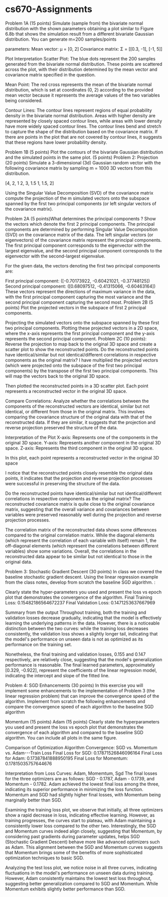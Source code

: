 # cs670-Assignments
Problem 1A (15 points)
Simulate (sample from) the bivariate normal distribution with the shown parameters obtaining a plot similar to Figure 6.8b that shows the simulation result from a different bivariate Gaussian distribution. You can generate m=200 samples/points

parameters: Mean vector: μ = [0, 2] Covariance matrix: Σ = [[0.3, -1], [-1, 5]]

Plot Interpretation
Scatter Plot: The blue dots represent the 200 samples generated from the bivariate normal distribution. These points are scattered across the plot, with their distribution determined by the mean vector and covariance matrix specified in the question.

Mean Point: The red cross represents the mean of the bivariate normal distribution, which is set at coordinates (0, 2) according to the provided mean vector because it represents the average values of the two variables being considered.

Contour Lines: The contour lines represent regions of equal probability density in the bivariate normal distribution. Areas with higher density are represented by closely spaced contour lines, while areas with lower density have more widely spaced contour lines. The contour lines bend and stretch to capture the shape of the distribution based on the covariance matrix. If there are points in the plot that are not covered by contour lines, it suggests that these regions have lower probability density.

Problem 1B (5 points)
Plot the contours of the bivariate Gaussian distribution and the simulated points in the same plot. (5 points)
Problem 2: Projection (20 points)
Simulate a 3-dimensional (3d) Gaussian random vector with the following covariance matrix by sampling m = 1000 3D vectors from this distribution.

[4, 2, 1 2, 3, 1.5 1, 1.5, 2]

Using the Singular Value Decomposition (SVD) of the covariance matrix compute the projection of the m simulated vectors onto the subspace spanned by the first two principal components (or left singular vectors of the covariance matrix).

Problem 2A (5 points)What determines the principal components ? Show the vectors which denote the first 2 principal components.
The principal components are determined by performing Singular Value Decomposition (SVD) on the covariance matrix of the data. The left singular vectors (or eigenvectors) of the covariance matrix represent the principal components. The first principal component corresponds to the eigenvector with the largest eigenvalue, and the second principal component corresponds to the eigenvector with the second-largest eigenvalue.

For the given data, the vectors denoting the first two principal components are:

First principal component: ([-0.70173922, -0.60421021, -0.37748125])
Second principal component: ([0.68097512, -0.41315066, -0.60463164])
These vectors represent the directions of maximum variance in the data, with the first principal component capturing the most variance and the second principal component capturing the second most.
Problem 2B (5 points)
Plot the projected vectors in the subspace of first 2 principal components.

Projecting the simulated vectors onto the subspace spanned by these first two principal components. Plotting these projected vectors in a 2D space, where the x-axis represents the first principal component and the y-axis represents the second principal component.
Problem 2C (10 points): Reverse the projection to map back to the original 3D space and create a scatter plot to show the reconstructed points. Do the reconstructed points have identical/similar but not identical/different correlations in respective components as the original matrix?
I have multiplied the projected vectors (which were projected onto the subspace of the first two principal components) by the transpose of the first two principal components. This will map the vectors back to the original 3D space.

Then plotted the reconstructed points in a 3D scatter plot. Each point represents a reconstructed vector in the original 3D space.

Compare Correlations: Analyze whether the correlations between the components of the reconstructed vectors are identical, similar but not identical, or different from those in the original matrix. This involves comparing the covariance structure of the original data with that of the reconstructed data. If they are similar, it suggests that the projection and reverse projection preserved the structure of the data.

Interpretation of the Plot
X-axis: Represents one of the components in the original 3D space. Y-axis: Represents another component in the original 3D space. Z-axis: Represents the third component in the original 3D space.

In this plot, each point represents a reconstructed vector in the original 3D space

I notice that the reconstructed points closely resemble the original data points, it indicates that the projection and reverse projection processes were successful in preserving the structure of the data.

Do the reconstructed points have identical/similar but not identical/different correlations in respective components as the original matrix?
The reconstructed covariance matrix is quite close to the original covariance matrix, suggesting that the overall variance and covariances between variables were preserved reasonably well during the projection and reverse projection processes.

The correlation matrix of the reconstructed data shows some differences compared to the original correlation matrix. While the diagonal elements (which represent the correlation of each variable with itself) remain 1, the off-diagonal elements (which represent the correlations between different variables) show some variations. Overall, the correlations in the reconstructed data appear to be similar but not identical to those in the original data.

Problem 3: Stochastic Gradient Descent (30 points)
In class we covered the baseline stochastic gradient descent. Using the linear regression example from the class notes, develop from scratch the baseline SGD algorithm. :

Clearly state the hyper-parameters you used and present the loss vs epoch plot that demonstrates the convergence of the algorithm.
Final Training Loss: 0.15482186564672237
Final Validation Loss: 0.1471253637667969

Summary from the output
Throughout training, both the training and validation losses decrease gradually, indicating that the model is effectively learning the underlying patterns in the data. However, there is a noticeable distinction between the two curves: while the training loss decreases consistently, the validation loss shows a slightly longer tail, indicating that the model's performance on unseen data is not as optimized as its performance on the training set.

Nonetheless, the final training and validation losses, 0.155 and 0.147 respectively, are relatively close, suggesting that the model's generalization performance is reasonable. The final learned parameters, approximately [0.329, -0.922], represent the coefficients of the linear regression model, indicating the intercept and slope of the fitted line.

Problem 4: SGD Enhancements (30 points)
In this exercise you will implement some enhancements to the implementation of Problem 3 (the linear regression problem) that can improve the convergence speed of the algorithm. Implement from scratch the following enhancements and compare the convergence speed of each algorithm to the baseline SGD algorithm

Momentum (15 points) Adam (15 points) Clearly state the hyperparameters you used and present the loss vs epoch plot that demonstrates the convergence of each algorithm and compared to the baseline SGD algorithm. You can include all plots in the same figure.

Comparison of Optimization Algorithm Convergence: SGD vs. Momentum vs. Adam---Train Loss
Final Loss for SGD: 0.17871526846096164
Final Loss for Adam: 0.17387841888950195
Final Loss for Momentum: 0.17815035757644676

Interpretation from Loss Curves: Adam, Momemtum, Sgd
The final losses for the three optimizers are as follows: SGD - 0.1787, Adam - 0.1739, and Momentum - 0.1782. Adam achieved the lowest final loss among the three, indicating its superior performance in minimizing the loss function. Momentum and SGD had slightly higher final losses, with Momentum being marginally better than SGD.

Examining the training loss plot, we observe that initially, all three optimizers show a rapid decrease in loss, indicating effective learning. However, as training progresses, the curves start to plateau, with Adam maintaining a consistently lower loss compared to the other two. Interestingly, the SGD and Momentum curves indeed align closely, suggesting that Momentum, by considering past gradients during parameter updates, helps SGD (Stochastic Gradient Descent) behave more like advanced optimizers such as Adam. This alignment between the SGD and Momentum curves suggests that Momentum brings some of the benefits of more sophisticated optimization techniques to basic SGD.

Analyzing the test loss plot, we notice noise in all three curves, indicating fluctuations in the model's performance on unseen data during training. However, Adam consistently maintains the lowest test loss throughout, suggesting better generalization compared to SGD and Momentum. While Momentum exhibits slightly better performance than SGD.
